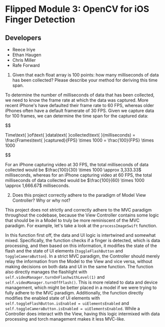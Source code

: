 # Flipped Module 3: OpenCV for iOS Finger Detection

## Developers

- Reece Iriye
- Ethan Haugen
- Chris Miller
- Rafe Forward

1) Given that each float array is 100 points: how many milliseconds of data has been collected? Please describe your method for deriving this time span.

To determine the number of milliseconds of data that has been collected, we need to know the frame rate at which the data was captured. More recent iPhone's have defaulted their frame rate to 60 FPS, whereas older iPhones often have a default framerate of 30 FPS. Given we capture data for 100 frames, we can determine the time span for the captured data:

$$

Time\text{ }of\text{ }data\text{ }collected\text{ }(milliseconds) = \frac{Frames\text{ }captured}{FPS} \times 1000 = \frac{100}{FPS} \times 1000

$$

For an iPhone capturing video at 30 FPS, the total milliseconds of data collected would be $\frac{100}{30} \times 1000 \approx 3,333.33$ milliseconds, whereas for an iPhone capturing video at 60 FPS, the total milliseconds of data collected would be $\frac{100}{60} \times 1000 \approx 1,666.67$ milliseconds.

2) Does this project correctly adhere to the paradigm of Model View Controller? Why or why not?

This project does not strictly and correctly adhere to the MVC paradigm throughout the codebase, because the View Controller contains some logic that should be in a Model to truly be more reminiscent of the MVC paradigm. For example, let's take a look at the `processImageSwift` function. 

In this function first off, the data and UI logic is intertwined and somewhat mixed. Specifically, the function checks if a finger is detected, which is data processing, and then based on this information, it modifies the state of the flash and the state of UI elements (`toggleFlashButton` and `toggleCameraButton`). In a strict MVC paradigm, the Controller should merely relay the information from the Model to the View and vice versa, without making decisions on both data and UI in the same function. The function also directly manages the flashlight with `self.videoManager.turnOnFlashwithLevel(1)` and `self.videoManager.turnOffFlash()`. This is more related to data and device management, which might be better placed in a model if we were trying to fully adhere to the MVC paradigm. Additionally, the function directly modifies the enabled state of UI elements with `self.toggleFlashButton.isEnabled = uiElementsEnabled` and `self.toggleCameraButton.isEnabled = uiElementsEnabled`. While a Controller does interact with the View, having this logic intermixed with data processing and torch management makes it less MVC-like.
